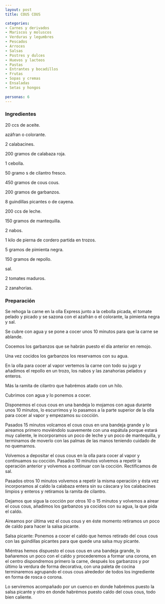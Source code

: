 ```yaml
---
layout: post
title: COUS COUS

categories:
- Carnes y derivados
- Mariscos y moluscos
- Verduras y legumbres
- Pescados
- Arroces
- Salsas
- Postres y dulces
- Huevos y lacteos
- Pastas
- Entrantes y bocadillos
- Frutas
- Sopas y cremas
- Ensaladas
- Setas y hongos
 
personas: 6 
---
```

<h3>Ingredientes</h3>
20 ccs de aceite.

azáfran o colorante.

2 calabacines.

200 gramos de calabaza roja.

1 cebolla.

50 gramo s de cilantro fresco.

450 gramos de cous cous.

200 gramos de garbanzos.

8 guindillas picantes o de cayena.

200 ccs de leche.

150 gramos de mantequilla.

2 nabos.

1 kilo de pierna de cordero partida en trozos.

5 gramos de pimienta negra.

150 gramos de repollo.

sal.

2 tomates maduros.

2 zanahorias.

<h3>Preparación</h3>
Se rehoga la carne en la olla Express junto a la cebolla picada, el tomate pelado y picado y se sazona con el azafrán o el colorante, la pimienta negra y sal.

Se cubre con agua y se pone a cocer unos 10 minutos para que la carne se ablande.

Cocemos los garbanzos que se habrán puesto el día anterior en remojo.

Una vez cocidos los garbanzos los reservamos con su agua.

En la olla para cocer al vapor vertemos la carne con todo su jugo y añadimos el repollo en un trozo, los nabos y las zanahorias pelados y enteros.

Más la ramita de cilantro que habrémos atado con un hilo.

Cubrimos con agua y lo ponemos a cocer.

Disponemos el cous cous en una bandeja lo mojamos con agua durante unos 10 minutos, lo escurrimos y lo pasamos a la parte superior de la olla para cocer al vapor y empezamos su cocción.

Pasados 15 minutos volcamos el cous cous en una bandeja grande y lo aireamos primero moviéndolo suavemente con una espátula porque estará muy caliente, le incorporamos un poco de leche y un poco de mantequilla, y terminamos de moverlo con las palmas de las manos teniendo cuidado de no quemarnos.

Volvemos a depositar el cous cous en la olla para cocer al vapor y continuamos su cocción. Pasados 10 minutos volvemos a repetir la operación anterior y volvemos a continuar con la cocción. Rectificamos de sal.

Pasados otros 10 minutos volvemos a repetir la misma operación y ésta vez incorporamos al caldo la calabaza entera sin su cáscara y los calabacines limpios y enteros y retiramos la ramita de cilantro.

Dejamos que sigua la cocción por otros 10 o 15 minutos y volvemos a airear el cous cous, añadimos los garbanzos ya cocidos con su agua, la que pida el caldo.

Aireamos por última vez el cous cous y en éste momento retiramos un poco de caldo para hacer la salsa picante.

Salsa picante: Ponemos a cocer el caldo que hemos retirado del cous cous con las guindillas picantes para que quede una salsa muy picante.

Miéntras hemos dispuesto el cous cous en una bandeja grande, lo bañaremos un poco con el caldo y procederemos a formar una corona, en el centro dispondremos primero la carne, después los garbanzos y por último la verdura de forma decorativa, con una paleta de cocina terminaremos agrupando el cous cous alrededor de todos los ingrediente en forma de rosca o corona.

Lo serviremos acompañado por un cuenco en donde habrémos puesto la salsa picante y otro en donde habrémos puesto caldo del cous cous, todo bien caliente.

